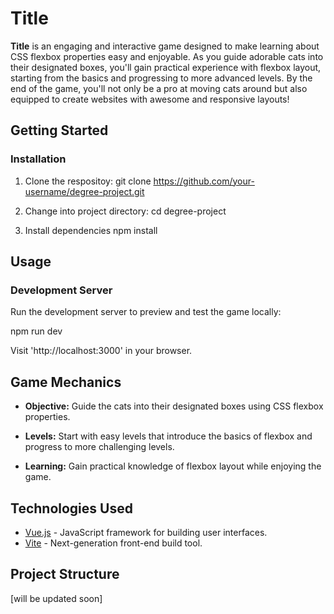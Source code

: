 # Title

**Title** is an engaging and interactive game designed to make learning about CSS flexbox properties easy and enjoyable. As you guide adorable cats into their designated boxes, you'll gain practical experience with flexbox layout, starting from the basics and progressing to more advanced levels. By the end of the game, you'll not only be a pro at moving cats around but also equipped to create websites with awesome and responsive layouts!

## Getting Started

### Installation

1. Clone the respositoy:
   git clone https://github.com/your-username/degree-project.git

2. Change into project directory:
   cd degree-project

3. Install dependencies
   npm install

## Usage

### Development Server

Run the development server to preview and test the game locally:

npm run dev

Visit 'http://localhost:3000' in your browser.

## Game Mechanics

- **Objective:** Guide the cats into their designated boxes using CSS flexbox properties.

- **Levels:** Start with easy levels that introduce the basics of flexbox and progress to more challenging levels.

- **Learning:** Gain practical knowledge of flexbox layout while enjoying the game.

## Technologies Used

- [Vue.js](https://vuejs.org/) - JavaScript framework for building user interfaces.
- [Vite](https://vitejs.dev/) - Next-generation front-end build tool.

## Project Structure

[will be updated soon]
